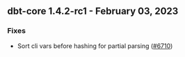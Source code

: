 ## dbt-core 1.4.2-rc1 - February 03, 2023

### Fixes

- Sort cli vars before hashing for partial parsing ([#6710](https://github.com/dbt-labs/dbt-core/issues/6710))
